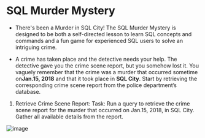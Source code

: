 # SQL Murder Mystery

- There's been a Murder in SQL City! The SQL Murder Mystery is designed to be both a self-directed lesson to learn SQL concepts and commands and a fun game for experienced SQL users to solve an intriguing crime.

- A crime has taken place and the detective needs your help. The detective gave you the crime scene report, but you somehow lost it. You vaguely remember that the crime was a ​murder​ that occurred sometime on **​Jan.15, 2018​** and that it took place in ​**SQL City​**. Start by retrieving the corresponding crime scene report from the police department’s database.

1.  Retrieve Crime Scene Report:
Task: Run a query to retrieve the crime scene report for the murder that occurred on Jan.15, 2018, in SQL City. Gather all available details from the report.

![image](https://github.com/RohitBhavsar27/Winter-Internship/assets/130300699/17a8e15e-a3cd-423a-8405-408de57b73a6)


